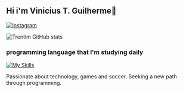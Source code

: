 ## Hi i'm Vinicius T. Guilherme👋
[![Instagram](https://img.shields.io/badge/Instagram-E4405F?style=for-the-badge&logo=instagram&logoColor=white)](https://www.instagram.com/trentim__/)

![Trentim GitHub stats](https://github-readme-stats.vercel.app/api?username=viniciustrentim&show_icons=true&theme=dracula)

### programming language that I'm studying daily

[![My Skills](https://skillicons.dev/icons?i=js,html,css,scss,nodejs)](https://skillicons.dev)

 Passionate about technology, games and soccer. Seeking a new path through programming.
